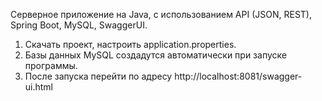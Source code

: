 Серверное приложение на Java, с использованием API (JSON, REST), Spring Boot, MySQL, SwaggerUI.
1. Скачать проект, настроить application.properties.
2. Базы данных MySQL создадутся автоматически при запуске программы.
3. После запуска перейти по адресу http://localhost:8081/swagger-ui.html
